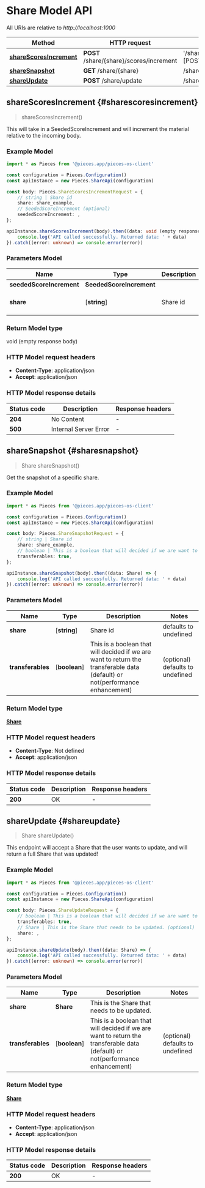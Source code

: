 # Share Model API

All URIs are relative to *http://localhost:1000*

Method | HTTP request | Description
------------- | ------------- | -------------
[**shareScoresIncrement**](ShareApi#sharescoresincrement) | **POST** /share/\{share\}/scores/increment | \'/share/\{share\}/scores/increment\' [POST]
[**shareSnapshot**](ShareApi#sharesnapshot) | **GET** /share/\{share\} | /share/\{share\}
[**shareUpdate**](ShareApi#shareupdate) | **POST** /share/update | /share/update [POST]


## **shareScoresIncrement** {#sharescoresincrement}
> shareScoresIncrement()

This will take in a SeededScoreIncrement and will increment the material relative to the incoming body.

### Example Model

```typescript
import * as Pieces from '@pieces.app/pieces-os-client'

const configuration = Pieces.Configuration()
const apiInstance = new Pieces.ShareApi(configuration)

const body: Pieces.ShareScoresIncrementRequest = {
    // string | Share id
    share: share_example,
    // SeededScoreIncrement (optional)
    seededScoreIncrement: ,
};

apiInstance.shareScoresIncrement(body).then((data: void (empty response body)) => {
    console.log('API called successfully. Returned data: ' + data)
}).catch((error: unknown) => console.error(error))
```

### Parameters Model

Name | Type | Description  | Notes
------------- | ------------- | ------------- | -------------
 **seededScoreIncrement** | **SeededScoreIncrement**|  |
 **share** | [**string**] | Share id | defaults to undefined


### Return Model type

void (empty response body)

### HTTP Model request headers

- **Content-Type**: application/json
- **Accept**: application/json


### HTTP Model response details
| Status code | Description | Response headers
|-------------|-------------|------------------
**204** | No Content |  -  |
**500** | Internal Server Error |  -  |

## **shareSnapshot** {#sharesnapshot}
> Share shareSnapshot()

Get the snapshot of a specific share.

### Example Model

```typescript
import * as Pieces from '@pieces.app/pieces-os-client'

const configuration = Pieces.Configuration()
const apiInstance = new Pieces.ShareApi(configuration)

const body: Pieces.ShareSnapshotRequest = {
    // string | Share id
    share: share_example,
    // boolean | This is a boolean that will decided if we are want to return the transferable data (default) or not(performance enhancement) (optional)
    transferables: true,
};

apiInstance.shareSnapshot(body).then((data: Share) => {
    console.log('API called successfully. Returned data: ' + data)
}).catch((error: unknown) => console.error(error))
```

### Parameters Model

Name | Type | Description  | Notes
------------- | ------------- | ------------- | -------------
 **share** | [**string**] | Share id | defaults to undefined
 **transferables** | [**boolean**] | This is a boolean that will decided if we are want to return the transferable data (default) or not(performance enhancement) | (optional) defaults to undefined


### Return Model type

[**Share**](../models/Share)

### HTTP Model request headers

- **Content-Type**: Not defined
- **Accept**: application/json


### HTTP Model response details
| Status code | Description | Response headers
|-------------|-------------|------------------
**200** | OK |  -  |

## **shareUpdate** {#shareupdate}
> Share shareUpdate()

This endpoint will accept a Share that the user wants to update, and will return a full Share that was updated!

### Example Model

```typescript
import * as Pieces from '@pieces.app/pieces-os-client'

const configuration = Pieces.Configuration()
const apiInstance = new Pieces.ShareApi(configuration)

const body: Pieces.ShareUpdateRequest = {
    // boolean | This is a boolean that will decided if we are want to return the transferable data (default) or not(performance enhancement) (optional)
    transferables: true,
    // Share | This is the Share that needs to be updated. (optional)
    share: ,
};

apiInstance.shareUpdate(body).then((data: Share) => {
    console.log('API called successfully. Returned data: ' + data)
}).catch((error: unknown) => console.error(error))
```

### Parameters Model

Name | Type | Description  | Notes
------------- | ------------- | ------------- | -------------
 **share** | **Share**| This is the Share that needs to be updated. |
 **transferables** | [**boolean**] | This is a boolean that will decided if we are want to return the transferable data (default) or not(performance enhancement) | (optional) defaults to undefined


### Return Model type

[**Share**](../models/Share)

### HTTP Model request headers

- **Content-Type**: application/json
- **Accept**: application/json


### HTTP Model response details
| Status code | Description | Response headers
|-------------|-------------|------------------
**200** | OK |  -  |


